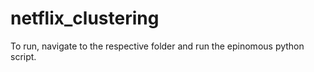 # netflix_clustering

To run, navigate to the respective folder and run the epinomous python script.
